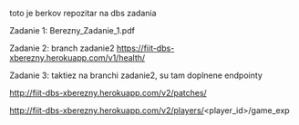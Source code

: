 toto je berkov repozitar na dbs zadania

Zadanie 1:
Berezny_Zadanie_1.pdf

Zadanie 2:
branch zadanie2
https://fiit-dbs-xberezny.herokuapp.com/v1/health/


Zadanie 3:
taktiez na branchi zadanie2, su tam doplnene endpointy

http://fiit-dbs-xberezny.herokuapp.com/v2/patches/

http://fiit-dbs-xberezny.herokuapp.com/v2/players/<player_id>/game_exp